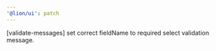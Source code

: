 ```yaml
---
'@lion/ui': patch
---
```


[validate-messages] set correct fieldName to required select validation message.
